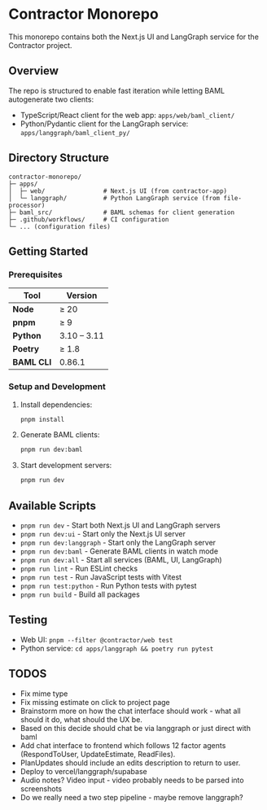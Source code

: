 # Contractor Monorepo

This monorepo contains both the Next.js UI and LangGraph service for the Contractor project.

## Overview

The repo is structured to enable fast iteration while letting BAML autogenerate two clients:
- TypeScript/React client for the web app: `apps/web/baml_client/`
- Python/Pydantic client for the LangGraph service: `apps/langgraph/baml_client_py/`

## Directory Structure

```
contractor-monorepo/
├─ apps/
│  ├─ web/                # Next.js UI (from contractor-app)
│  └─ langgraph/          # Python LangGraph service (from file-processor)
├─ baml_src/              # BAML schemas for client generation
├─ .github/workflows/     # CI configuration
└─ ... (configuration files)
```

## Getting Started

### Prerequisites

| Tool         | Version     |
|--------------|-------------|
| **Node**     | ≥ 20        |
| **pnpm**     | ≥ 9         |
| **Python**   | 3.10 – 3.11 |
| **Poetry**   | ≥ 1.8       |
| **BAML CLI** | 0.86.1      |

### Setup and Development

1. Install dependencies:
   ```bash
   pnpm install
   ```

2. Generate BAML clients:
   ```bash
   pnpm run dev:baml
   ```

3. Start development servers:
   ```bash
   pnpm run dev
   ```

## Available Scripts

- `pnpm run dev` - Start both Next.js UI and LangGraph servers
- `pnpm run dev:ui` - Start only the Next.js UI server
- `pnpm run dev:langgraph` - Start only the LangGraph server
- `pnpm run dev:baml` - Generate BAML clients in watch mode
- `pnpm run dev:all` - Start all services (BAML, UI, LangGraph)
- `pnpm run lint` - Run ESLint checks
- `pnpm run test` - Run JavaScript tests with Vitest
- `pnpm run test:python` - Run Python tests with pytest
- `pnpm run build` - Build all packages

## Testing

- Web UI: `pnpm --filter @contractor/web test`
- Python service: `cd apps/langgraph && poetry run pytest`




## TODOS
- Fix mime type
- Fix missing estimate on click to project page
- Brainstorm more on how the chat interface should work - what all should it do, what should the UX be.
- Based on this decide should chat be via langgraph or just direct with baml
- Add chat interface to frontend which follows 12 factor agents (RespondToUser, UpdateEstimate, ReadFiles).
- PlanUpdates should include an edits description to return to user.
- Deploy to vercel/langgraph/supabase
- Audio notes? Video input - video probably needs to be parsed into screenshots
- Do we really need a two step pipeline - maybe remove langgraph?
